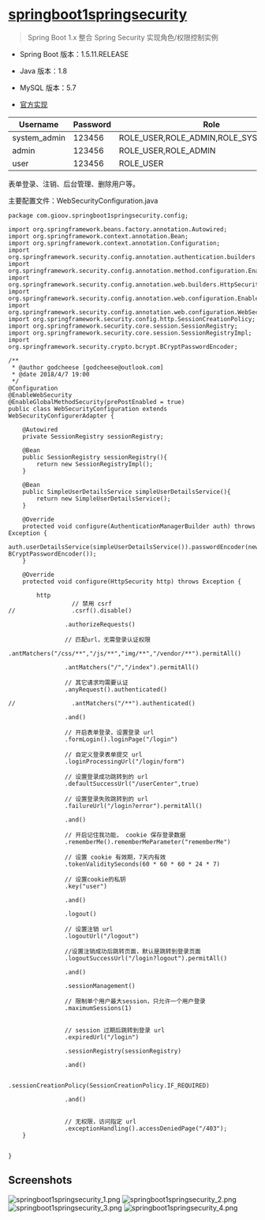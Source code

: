 
# [springboot1springsecurity](https://github.com/godcheese/springboot-example/tree/master/springboot1springsecurity)
> Spring Boot 1.x 整合 Spring Security 实现角色/权限控制实例
- Spring Boot 版本：1.5.11.RELEASE
- Java 版本：1.8 
- MySQL 版本：5.7

- [官方实现](http://spring.io/guides/gs/securing-web/)




|Username    |Password|Role                                   |
|------------|--------|---------------------------------------|
|system_admin|123456  |ROLE_USER,ROLE_ADMIN,ROLE_SYSTEM_ADMIN |
|admin       |123456  |ROLE_USER,ROLE_ADMIN                   |
|user        |123456  |ROLE_USER                              |


表单登录、注销、后台管理、删除用户等。

主要配置文件：WebSecurityConfiguration.java
```
package com.gioov.springboot1springsecurity.config;

import org.springframework.beans.factory.annotation.Autowired;
import org.springframework.context.annotation.Bean;
import org.springframework.context.annotation.Configuration;
import org.springframework.security.config.annotation.authentication.builders.AuthenticationManagerBuilder;
import org.springframework.security.config.annotation.method.configuration.EnableGlobalMethodSecurity;
import org.springframework.security.config.annotation.web.builders.HttpSecurity;
import org.springframework.security.config.annotation.web.configuration.EnableWebSecurity;
import org.springframework.security.config.annotation.web.configuration.WebSecurityConfigurerAdapter;
import org.springframework.security.config.http.SessionCreationPolicy;
import org.springframework.security.core.session.SessionRegistry;
import org.springframework.security.core.session.SessionRegistryImpl;
import org.springframework.security.crypto.bcrypt.BCryptPasswordEncoder;

/**
 * @author godcheese [godcheese@outlook.com]
 * @date 2018/4/7 19:00
 */
@Configuration
@EnableWebSecurity
@EnableGlobalMethodSecurity(prePostEnabled = true)
public class WebSecurityConfiguration extends WebSecurityConfigurerAdapter {

    @Autowired
    private SessionRegistry sessionRegistry;

    @Bean
    public SessionRegistry sessionRegistry(){
        return new SessionRegistryImpl();
    }

    @Bean
    public SimpleUserDetailsService simpleUserDetailsService(){
        return new SimpleUserDetailsService();
    }

    @Override
    protected void configure(AuthenticationManagerBuilder auth) throws Exception {
        auth.userDetailsService(simpleUserDetailsService()).passwordEncoder(new BCryptPasswordEncoder());
    }

    @Override
    protected void configure(HttpSecurity http) throws Exception {

        http
                  // 禁用 csrf
//                .csrf().disable()

                .authorizeRequests()

                // 匹配url，无需登录认证权限
                .antMatchers("/css/**","/js/**","img/**","/vendor/**").permitAll()

                .antMatchers("/","/index").permitAll()

                // 其它请求均需要认证
                .anyRequest().authenticated()

//                .antMatchers("/**").authenticated()

                .and()

                // 开启表单登录，设置登录 url
                .formLogin().loginPage("/login")

                // 自定义登录表单提交 url
                .loginProcessingUrl("/login/form")

                // 设置登录成功跳转到的 url
                .defaultSuccessUrl("/userCenter",true)

                // 设置登录失败跳转到的 url
                .failureUrl("/login?error").permitAll()

                .and()

                // 开启记住我功能， cookie 保存登录数据
                .rememberMe().rememberMeParameter("rememberMe")

                // 设置 cookie 有效期，7天内有效
                .tokenValiditySeconds(60 * 60 * 60 * 24 * 7)

                // 设置cookie的私钥
                .key("user")

                .and()

                .logout()

                // 设置注销 url
                .logoutUrl("/logout")

                //设置注销成功后跳转页面，默认是跳转到登录页面
                .logoutSuccessUrl("/login?logout").permitAll()

                .and()

                .sessionManagement()

                // 限制单个用户最大session，只允许一个用户登录
                .maximumSessions(1)


                // session 过期后跳转到登录 url
                .expiredUrl("/login")

                .sessionRegistry(sessionRegistry)

                .and()

                .sessionCreationPolicy(SessionCreationPolicy.IF_REQUIRED)

                .and()


                // 无权限，访问指定 url
                .exceptionHandling().accessDeniedPage("/403");
    }


}

```

## Screenshots
![springboot1springsecurity_1.png](https://raw.githubusercontent.com/godcheese/springboot-example/master/springboot1springsecurity/screenshots/springboot1springsecurity_1.png)
![springboot1springsecurity_2.png](https://raw.githubusercontent.com/godcheese/springboot-example/master/springboot1springsecurity/screenshots/springboot1springsecurity_2.png)
![springboot1springsecurity_3.png](https://raw.githubusercontent.com/godcheese/springboot-example/master/springboot1springsecurity/screenshots/springboot1springsecurity_3.png)
![springboot1springsecurity_4.png](https://raw.githubusercontent.com/godcheese/springboot-example/master/springboot1springsecurity/screenshots/springboot1springsecurity_4.png)

